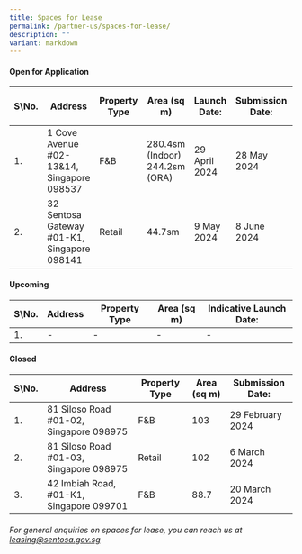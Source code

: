 ```yaml
---
title: Spaces for Lease
permalink: /partner-us/spaces-for-lease/
description: ""
variant: markdown
---
```

#### **Open for Application**

| S\No. | Address | Property Type | Area (sq m) | Launch Date: | Submission Date: | Site Showround | Request for information |
| -------- | -------- | -------- | -------- | -------- | -------- | -------- | -------- |
| 1. |  1 Cove Avenue #02-13&14, Singapore 098537 | F&B |280.4sm (Indoor) 244.2sm (ORA) | 29 April 2024 | 28 May 2024 | - | [Register interest here](https://form.gov.sg/6507eb4e2ccd0f0012806905)
| 2. |  32 Sentosa Gateway #01-K1, Singapore 098141 | Retail |44.7sm| 9 May 2024 | 8 June 2024 | 17 May 2024, 10.30am | [Register interest here](https://form.gov.sg/663ad84a00d3710c161a8607)

#### **Upcoming**

| S\No. | Address | Property Type | Area (sq m) | Indicative Launch Date:
| -------- | -------- | -------- | -------- | -------- 
| 1. | - |- | - | -



#### **Closed**

| S\No. | Address | Property Type | Area (sq m) | Submission Date:| 
| -------- | -------- | -------- | -------- | -------- |
| 1. | 81 Siloso Road #01-02, Singapore 098975| F&B |103 | 29 February 2024  
| 2. | 81 Siloso Road #01-03, Singapore 098975 | Retail | 102  | 6 March 2024 
| 3. | 42 Imbiah Road, #01-K1, Singapore 099701 | F&B | 88.7 | 20 March 2024 



###### For general enquiries on spaces for lease, you can reach us at leasing@sentosa.gov.sg